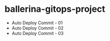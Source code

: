 # ballerina-gitops-project
- Auto Deploy Commit - 01
- Auto Deploy Commit - 02
- Auto Deploy Commit - 03
